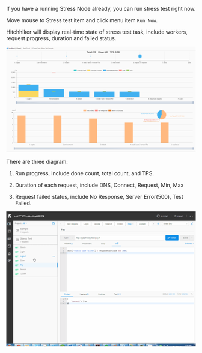 If you have a running Stress Node already, you can run stress test right now.

Move mouse to Stress test item and click menu item `Run Now`.

Hitchhiker will display real-time state of stress test task, include workers, request progress, duration and failed status. 

![](https://raw.githubusercontent.com/brookshi/images/master/Hitchhiker/stress/stress_run.png)

There are three diagram:

1. Run progress, include done count, total count, and TPS.

2. Duration of each request, include DNS, Connect, Request, Min, Max

3. Request failed status, include No Response, Server Error(500), Test Failed.

![](https://raw.githubusercontent.com/brookshi/images/master/Hitchhiker/stresstest.gif)